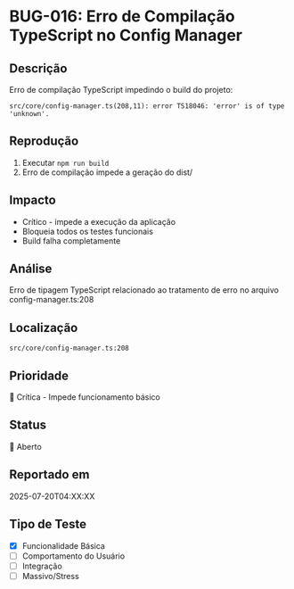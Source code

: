 # BUG-016: Erro de Compilação TypeScript no Config Manager

## Descrição
Erro de compilação TypeScript impedindo o build do projeto:
```
src/core/config-manager.ts(208,11): error TS18046: 'error' is of type 'unknown'.
```

## Reprodução
1. Executar `npm run build`
2. Erro de compilação impede a geração do dist/

## Impacto
- Crítico - impede a execução da aplicação
- Bloqueia todos os testes funcionais
- Build falha completamente

## Análise
Erro de tipagem TypeScript relacionado ao tratamento de erro no arquivo config-manager.ts:208

## Localização
`src/core/config-manager.ts:208`

## Prioridade
🔴 Crítica - Impede funcionamento básico

## Status
🔴 Aberto

## Reportado em
2025-07-20T04:XX:XX

## Tipo de Teste
- [x] Funcionalidade Básica
- [ ] Comportamento do Usuário  
- [ ] Integração
- [ ] Massivo/Stress